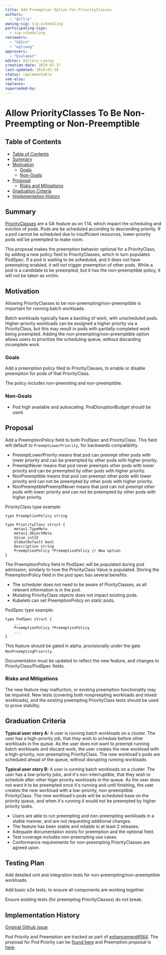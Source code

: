 ```yaml
---
title: Add Preemption Option For PriorityClasses
authors:
  - "@vllry"
owning-sig: sig-scheduling
participating-sigs:
  - sig-scheduling
reviewers:
  - "k82cn"
  - "wgliang"
approvers:
  - "bsalamat"
editor: Vallery Lancey
creation-date: 2019-03-17
last-updated: 2019-03-28
status: implementable
see-also:
replaces:
superseded-by:
---
```


# Allow PriorityClasses To Be Non-Preempting or Non-Preemptible

## Table of Contents

* [Table of Contents](#table-of-contents)
* [Summary](#summary)
* [Motivation](#motivation)
    * [Goals](#goals)
    * [Non-Goals](#non-goals)
* [Proposal](#proposal)
    * [Risks and Mitigations](#risks-and-mitigations)
* [Graduation Criteria](#graduation-criteria)
* [Implementation History](#implementation-history)


## Summary

[PriorityClasses](https://kubernetes.io/docs/concepts/configuration/pod-priority-preemption/) are a GA feature as on 1.14,
which impact the scheduling and eviction of pods.
Pods are be scheduled according to descending priority.
If a pod cannot be scheduled due to insufficient resources,
lower-priority pods will be preempted to make room.

This proposal makes the preemption behavior optional for a PriorityClass,
by adding a new policy field to PriorityClasses,
which in turn populates PodSpec.
If a pod is waiting to be scheduled,
and it does not have preempting enabled,
it will not trigger preemption of other pods.
While a pod is a candidate to be preempted,
but it has the non-preemptible policy,
it will not be taken as victim.

## Motivation

Allowing PriorityClasses to be non-preempting/non-preemptible is important for running batch workloads.

Batch workloads typically have a backlog of work,
with unscheduled pods.
Higher-priority workloads can be assigned a higher priority via a PriorityClass,
but this may result in pods with partially-completed work being preempted.
Adding the non-preempting/non-preemptible option allows users to prioritize the scheduling queue,
without discarding incomplete work.

### Goals

Add a preemption policy filed to PriorityClasses,
to enable or disable preemption for pods of that PriorityClass.

The policy includes non-preemting and non-preemptible.

### Non-Goals

* Pod high available and autoscaling. PodDisruptionBudget should be used.

## Proposal

Add a PreemptionPolicy field to both PodSpec and PriorityClass.
This field will default to `PreemptLowerPriority`,
for backwards compatibility.

* PreemptLowerPriority means that pod can preempt other pods with lower priority and
can be preempted by other pods with higher priority.
* PreemptNever means that pod never preempts other pods with lower priority and
can be preempted by other pods with higher priority.
* NonPreemptible means that pod can preempt other pods with lower priority and
can not be preempted by other pods with higher priority.
* NonPreemptiblePreemptNever means that pod can not preempt other pods with lower priority and
can not be preempted by other pods with higher priority.

PriorityClass type example:
```
type PreemptionPolicy string

type PriorityClass struct {
	metav1.TypeMeta
	metav1.ObjectMeta
	Value int32
	GlobalDefault bool
	Description string
	PreemptionPolicy *PreemptionPolicy // New option
}
```

The PreemptionPolicy field in PodSpec will be populated during pod admission,
similarly to how the PriorityClass Value is populated.
Storing the PreemptionPolicy field in the pod spec has several benefits:
* The scheduler does not need to be aware of PiorityClasses,
as all relevant information is in the pod.
* Mutating PriorityClass objects does not impact existing pods.
* Kubelets can set PreemptionPolicy on static pods.

PodSpec type example:
```
type PodSpec struct {
    ...
	PreemptionPolicy *PreemptionPolicy
    ...
}
```

This feature should be gated in alpha, provisionally under the gate `NonPreemptingPriority`.

Documentation must be updated to reflect the new feature,
and changes to PriorityClass/PodSpec fields.

### Risks and Mitigations

The new feature may malfuction,
or existing preemption functionality may be impaired.
New tests (covering both nonpreepting workloads and mixed workloads),
and the existing preempting PriorityClass tests should be used to prove stability.

## Graduation Criteria

**Typical user story A:**
A user is running batch workloads on a cluster.
The user has a high-priority job,
that they wish to schedule before other workloads in the queue.
As the user does not want to preempt running batch workloads and discard work,
the user creates the new workload with a high-priority,
non-preempting PriorityClass.
The new workload's pods are scheduled ahead of the queue,
without disrupting running workloads.

**Typical user story B:**
A user is running batch workloads on a cluster.
The user has a low-priority jobs, and it's non-interruptible,
that they wish to schedule after other higer priority workloads in the queue.
As the user does not want it to be preempted once it's running and until finishing,
the user creates the new workload with a low-priority,
non-preemptible PriorityClass.
The new workload's pods will be scheduled base on the priority queue,
and when it's running it would not be preempted by higher priority tasks.


* Users are able to run preempting and non-preempting workloads in a stable manner,
and are not requesting additional changes.
* The feature has been stable and reliable in at least 2 releases.
* Adequate documentation exists for preemption and the optional field.
* Test coverage includes non-preempting use cases.
* Conformance requirements for non-preempting PriorityClasses are agreed upon.

## Testing Plan
Add detailed unit and integration tests for non-preempting/non-preemptible workloads.

Add basic e2e tests, to ensure all components are working together.

Ensure existing tests (for preempting PriorityClasses) do not break.

## Implementation History

[Original Github issue](https://github.com/kubernetes/kubernetes/issues/67671)

Pod Priority and Preemption are tracked as part of [enhancement#564](https://github.com/kubernetes/enhancements/issues/564).
The proposal for Pod Priority can be [found here](https://github.com/kubernetes/community/blob/master/contributors/design-proposals/scheduling/pod-priority-api.md)
and Preemption proposal is [here](https://github.com/kubernetes/community/blob/master/contributors/design-proposals/scheduling/pod-preemption.md).
